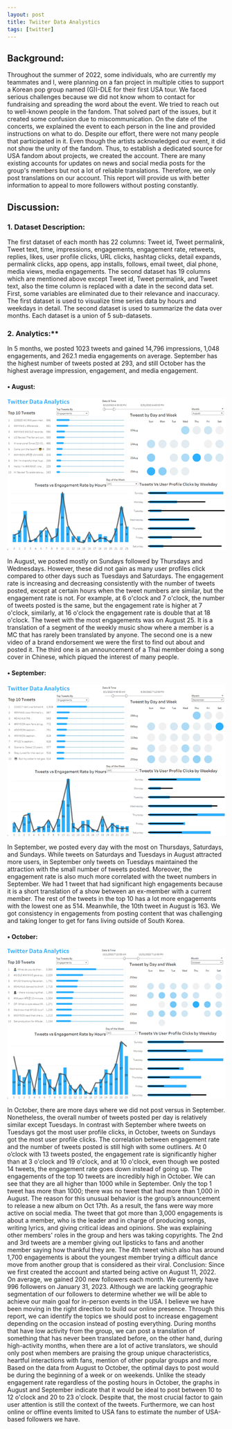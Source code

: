 ```yaml
---
layout: post
title: Twiiter Data Analystics
tags: [twitter]
---
```

## Background:

Throughout the summer of 2022, some individuals, who are currently my teammates and I, were planning on a fan project in multiple cities to support a Korean pop group named (G)I-DLE for their first USA tour. We faced serious challenges because we did not know whom to contact for fundraising and spreading the word about the event. We tried to reach out to well-known people in the fandom. That solved part of the issues, but it created some confusion due to miscommunication. 
On the date of the concerts, we explained the event to each person in the line and provided instructions on what to do. Despite our effort, there were not many people that participated in it. Even though the artists acknowledged our event, it did not show the unity of the fandom. Thus, to establish a dedicated source for USA fandom about projects, we created the account.
There are many existing accounts for updates on news and social media posts for the group's members but not a lot of reliable translations. Therefore, we only post translations on our account. This report will provide us with better information to appeal to more followers without posting constantly.

## Discussion:

### 1.	Dataset Description:

The first dataset of each month has 22 columns: Tweet id, Tweet permalink, Tweet text, time, impressions, engagements, engagement rate, retweets, replies, likes, user profile clicks, URL clicks, hashtag clicks, detail expands, permalink clicks, app opens, app installs, follows, email tweet, dial phone, media views, media engagements. The second dataset has 19 columns which are mentioned above except Tweet id, Tweet permalink, and Tweet text, also the time column is replaced with a date in the second data set.
First, some variables are eliminated due to their relevance and inaccuracy. The first dataset is used to visualize time series data by hours and weekdays in detail. The second dataset is used to summarize the data over months. Each dataset is a union of 5 sub-datasets. 

### 2.	Analytics:**

In 5 months, we posted 1023 tweets and gained 14,796 impressions, 1,048 engagements, and 262.1 media engagements on average. September has the highest number of tweets posted at 293, and still October has the highest average impression, engagement, and media engagement.

#### •	August:
![August](https://github.com/vankngo/vankngo.github.io/blob/master/assets/portfolio/twitter/Aug.png?raw=true)

In August, we posted mostly on Sundays followed by Thursdays and Wednesdays. However, these did not gain as many user profiles click compared to other days such as Tuesdays and Saturdays. 
The engagement rate is increasing and decreasing consistently with the number of tweets posted, except at certain hours when the tweet numbers are similar, but the engagement rate is not. For example, at 6 o'clock and 7 o'clock, the number of tweets posted is the same, but the engagement rate is higher at 7 o'clock, similarly, at 16 o'clock the engagement rate is double that at 18 o'clock. 
The tweet with the most engagements was on August 25. It is a translation of a segment of the weekly music show where a member is a MC that has rarely been translated by anyone. The second one is a new video of a brand endorsement we were the first to find out about and posted it. The third one is an announcement of a Thai member doing a song cover in Chinese, which piqued the interest of many people.

#### •	September:
![September](https://github.com/vankngo/vankngo.github.io/blob/master/assets/portfolio/twitter/Sep.png?raw=true)

In September, we posted every day with the most on Thursdays, Saturdays, and Sundays. While tweets on Saturdays and Tuesdays in August attracted more users, in September only tweets on Tuesdays maintained the attraction with the small number of tweets posted. 
Moreover, the engagement rate is also much more correlated with the tweet numbers in September.
We had 1 tweet that had significant high engagements because it is a short translation of a show between an ex-member with a current member. The rest of the tweets in the top 10 has a lot more engagements with the lowest one as 514. Meanwhile, the 10th tweet in August is 163. We got consistency in engagements from posting content that was challenging and taking longer to get for fans living outside of South Korea.

#### •	October:
![October](https://github.com/vankngo/vankngo.github.io/blob/master/assets/portfolio/twitter/Oct.png?raw=true)

In October, there are more days where we did not post versus in September. Nonetheless, the overall number of tweets posted per day is relatively similar except Tuesdays. In contrast with September where tweets on Tuesdays got the most user profile clicks, in October, tweets on Sundays got the most user profile clicks. 
The correlation between engagement rate and the number of tweets posted is still high with some outliners. At 0 o’clock with 13 tweets posted, the engagement rate is significantly higher than at 3 o'clock and 19 o'clock, and at 10 o'clock, even though we posted 14 tweets, the engagement rate goes down instead of going up. 
The engagements of the top 10 tweets are incredibly high in October. We can see that they are all higher than 1000 while in September. Only the top 1 tweet has more than 1000; there was no tweet that had more than 1,000 in August. The reason for this unusual behavior is the group’s announcement to release a new album on Oct 17th. As a result, the fans were way more active on social media. 
The tweet that got more than 3,000 engagements is about a member, who is the leader and in charge of producing songs, writing lyrics, and giving critical ideas and opinions. She was explaining other members' roles in the group and hers was taking copyrights. The 2nd and 3rd tweets are a member giving out lipsticks to fans and another member saying how thankful they are. The 4th tweet which also has around 1,700 engagements is about the youngest member trying a difficult dance move from another group that is considered as their viral. 
Conclusion:
Since we first created the account and started being active on August 11, 2022. On average, we gained 200 new followers each month. We currently have 996 followers on January 31, 2023. Although we are lacking geographic segmentation of our followers to determine whether we will be able to achieve our main goal for in-person events in the USA. I believe we have been moving in the right direction to build our online presence. Through this report, we can identify the topics we should post to increase engagement depending on the occasion instead of posting everything. 
During months that have low activity from the group, we can post a translation of something that has never been translated before, on the other hand, during high-activity months, when there are a lot of active translators, we should only post when members are praising the group unique characteristics, heartful interactions with fans, mention of other popular groups and more. Based on the data from August to October, the optimal days to post would be during the beginning of a week or on weekends. 
Unlike the steady engagement rate regardless of the posting hours in October, the graphs in August and September indicate that it would be ideal to post between 10 to 12 o'clock and 20 to 23 o'clock. Despite that, the most crucial factor to gain user attention is still the context of the tweets. Furthermore, we can host online or offline events limited to USA fans to estimate the number of USA-based followers we have. 

